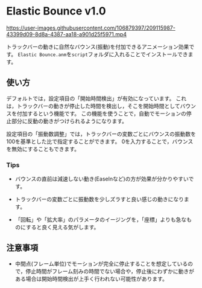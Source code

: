 # Elastic Bounce v1.0

https://user-images.githubusercontent.com/106879397/209115987-43399d09-8d8a-4387-aa18-a901d25f5971.mp4

トラックバーの動きに自然なバウンス(振動)を付加できるアニメーション効果です。
`Elastic Bounce.anm`を`script`フォルダに入れることでインストールできます。


## 使い方

デフォルトでは，設定項目の「開始時間検出」が有効になっています。
これは，トラックバーの動きが停止した時間を検出し，そこを開始時間としてバウンスを付加するという機能です。
この機能を使うことで，自動でモーションの停止部分に反動の動きがつけられるようになります。

設定項目の「振動数調整」では，トラックバーの変数ごとにバウンスの振動数を100を基準とした比で指定することができます。
0を入力することで，バウンスを無効にすることもできます。


### Tips
- バウンスの直前は減速しない動き(EaseInなど)の方が効果が分かりやすいです。

- トラックバーの変数ごとに振動数を少しズラすと良い感じの動きになります。

- 「回転」や「拡大率」のパラメータのイージングを，「座標」よりも急なものにすると良く見える気がします。



## 注意事項

- 中間点(フレーム単位)でモーションが完全に停止することを想定しているので，停止時間がフレーム刻みの時間でない場合や，停止後にわずかに動きがある場合は開始時間検出が上手く行われない可能性があります。
